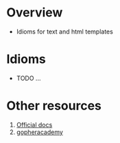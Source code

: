 # Overview
- Idioms for text and html templates


# Idioms
- TODO ...


# Other resources
1. [Official docs](https://pkg.go.dev/text/template)
1. [gopheracademy](https://blog.gopheracademy.com/advent-2017/using-go-templates/)
